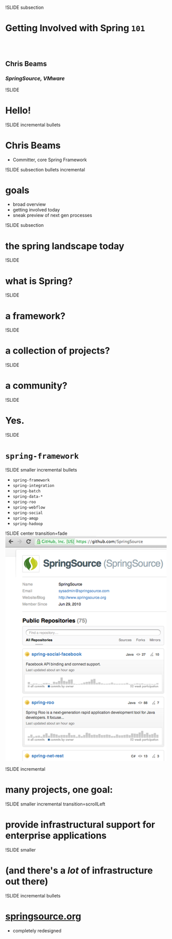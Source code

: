 !SLIDE subsection
# Getting Involved with Spring `101`
<br><br>
## Chris Beams
### _SpringSource, VMware_

!SLIDE
# Hello!

!SLIDE incremental bullets
# Chris Beams
* Committer, core Spring Framework

!SLIDE subsection bullets incremental
# goals
* broad overview
* getting involved today
* sneak preview of next gen processes

!SLIDE subsection
# the spring landscape today

!SLIDE
# what is Spring?

!SLIDE
# a framework?

!SLIDE
# a collection of projects?

!SLIDE
# a community?

!SLIDE
# Yes.

!SLIDE
# `spring-framework`

!SLIDE smaller incremental bullets
* `spring-framework`
* `spring-integration`
* `spring-batch`
* `spring-data-*`
* `spring-roo`
* `spring-webflow`
* `spring-social`
* `spring-amqp`
* `spring-hadoop`

!SLIDE center transition=fade
![github-list.png](github-list.png)

!SLIDE incremental
# many projects, one goal:

!SLIDE smaller incremental transition=scrollLeft
# provide infrastructural support for enterprise applications

!SLIDE smaller
# (and there&apos;s a _lot_ of infrastructure out there)

!SLIDE incremental bullets
# <a href="http://springsource.org">springsource.org</a>
* completely redesigned
